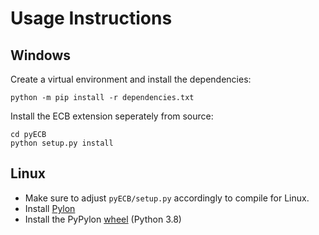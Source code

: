 # Usage Instructions

## Windows 
Create a virtual environment and install the dependencies:

    python -m pip install -r dependencies.txt
	
Install the ECB extension seperately from source:

	cd pyECB
	python setup.py install
	
## Linux
- Make sure to adjust `pyECB/setup.py` accordingly to compile for Linux.
- Install [Pylon](https://www.baslerweb.com/en/sales-support/downloads/software-downloads/pylon-supplementary-package-for-mpeg4-1-0-1-debian-linux-x86-64-bit/)
- Install the PyPylon [wheel](https://github.com/basler/pypylon/releases/download/1.6.0/pypylon-1.6.0-cp38-cp38-linux_x86_64.whl) (Python 3.8)
